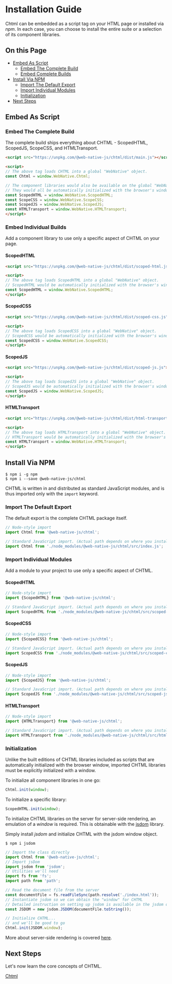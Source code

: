 # Installation Guide
Chtml can be embedded as a script tag on your HTML page or installed via *npm*. In each case, you can choose to install the entire suite or a selection of its component libraries.

## On this Page
+ [Embed As Script](#embed-as-script)
  + [Embed The Complete Build](#embed-the-complete-build)
  + [Embed Complete Builds](#embed-individual-builds)
+ [Install Via NPM](#install-via-npm)
  + [Import The Default Export](#import-the-default-export)
  + [Import Individual Modules](#import-individual-modules)
  + [Initialization](#initialization)
+ [Next Steps](#next-steps)

## Embed As Script

### Embed The Complete Build
The complete build ships everything about CHTML - ScopedHTML, ScopedJS, ScopeCSS, and HTMLTransport.

```html
<script src="https://unpkg.com/@web-native-js/chtml/dist/main.js"></script>

<script>
// The above tag loads CHTML into a global "WebNative" object.
const Chtml = window.WebNative.Chtml;

// The component libraries would also be available on the global "WebNative" object.
// They would all be automatically initialized with the browser's window object
const ScopedHTML = window.WebNative.ScopedHTML;
const ScopeCSS = window.WebNative.ScopeCSS;
const ScopedJS = window.WebNative.ScopedJS;
const HTMLTransport = window.WebNative.HTMLTransport;
</script>
```

### Embed Individual Builds
Add a component library to use only a specific aspect of CHTML on your page.

#### ScopedHTML

```html
<script src="https://unpkg.com/@web-native-js/chtml/dist/scoped-html.js"></script>

<script>
// The above tag loads ScopedHTML into a global "WebNative" object.
// ScopedHTML would be automatically initialized with the browser's window object
const ScopedHTML = window.WebNative.ScopedHTML;
</script>
```

#### ScopedCSS

```html
<script src="https://unpkg.com/@web-native-js/chtml/dist/scoped-css.js"></script>

<script>
// The above tag loads ScopedCSS into a global "WebNative" object.
// ScopedCSS would be automatically initialized with the browser's window object
const ScopedCSS = window.WebNative.ScopedCSS;
</script>
```

#### ScopedJS

```html
<script src="https://unpkg.com/@web-native-js/chtml/dist/scoped-js.js"></script>

<script>
// The above tag loads ScopedJS into a global "WebNative" object.
// ScopedJS would be automatically initialized with the browser's window object
const ScopedJS = window.WebNative.ScopedJS;
</script>
```

#### HTMLTransport

```html
<script src="https://unpkg.com/@web-native-js/chtml/dist/html-transport.js"></script>

<script>
// The above tag loads HTMLTransport into a global "WebNative" object.
// HTMLTransport would be automatically initialized with the browser's window object
const HTMLTransport = window.WebNative.HTMLTransport;
</script>
```

## Install Via NPM

```text
$ npm i -g npm
$ npm i --save @web-native-js/chtml
```

CHTML is written in and distributed as standard JavaScript modules, and is thus imported only with the `import` keyword.

### Import The Default Export
The default export is the complete CHTML package itself.

```js
// Node-style import
import Chtml from '@web-native-js/chtml';

// Standard JavaScript import. (Actual path depends on where you installed CHTML to.)
import Chtml from './node_modules/@web-native-js/chtml/src/index.js';
```

### Import Individual Modules
Add a module to your project to use only a specific aspect of CHTML.

#### ScopedHTML

```js
// Node-style import
import {ScopedHTML} from '@web-native-js/chtml';

// Standard JavaScript import. (Actual path depends on where you installed CHTML to.)
import ScopedHTML from './node_modules/@web-native-js/chtml/src/scoped-html/index.js';
```

#### ScopedCSS

```js
// Node-style import
import {ScopedCSS} from '@web-native-js/chtml';

// Standard JavaScript import. (Actual path depends on where you installed CHTML to.)
import ScopedCSS from './node_modules/@web-native-js/chtml/src/scoped-css/index.js';
```

#### ScopedJS

```js
// Node-style import
import {ScopedJS} from '@web-native-js/chtml';

// Standard JavaScript import. (Actual path depends on where you installed CHTML to.)
import ScopedJS from './node_modules/@web-native-js/chtml/src/scoped-js/index.js';
```

#### HTMLTransport

```js
// Node-style import
import {HTMLTransport} from '@web-native-js/chtml';

// Standard JavaScript import. (Actual path depends on where you installed CHTML to.)
import HTMLTransport from './node_modules/@web-native-js/chtml/src/html-transport/index.js';
```

### Initialization
Unlike the built editions of CHTML libraries included as scripts that are automatically initialized with the browser window, imported CHTML libraries must be explicitly initialized with a window.

To initialize all component libraries in one go:

```js
Chtml.init(window);
```
 To initialize a specific library:
 
```js
ScopedHTML.init(window);
```

To initialize CHTML libraries on the server for server-side rendering, an emulation of a *window* is required. This is obtainable with the [jsdom](https://github.com/jsdom/jsdom) library.

Simply install *jsdom* and initialize CHTML with the jsdom window object.

```shell
$ npm i jsdom
```

```js
// Import the class directly
import Chtml from '@web-native-js/chtml';
// Import jsDom
import jsdom from 'jsdom';
// Utilities we'll need
import fs from 'fs';
import path from 'path';

// Read the document file from the server
const documentFile = fs.readFileSync(path.resolve('./index.html'));
// Instantiate jsdom so we can obtain the "window" for CHTML
// Detailed instruction on setting up jsdom is available in the jsdom docs
const JSDOM = new jsdom.JSDOM(documentFile.toString());

// Initialize CHTML...
// and we'll be good to go
Chtml.init(JSDOM.window);
```

More about server-side rendering is covered [here](/chtml/v060/guide/server-side-rendering.md).

## Next Steps
Let's now learn the core concepts of CHTML.

[Chtml](/chtml/)



